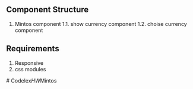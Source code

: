  ## Component Structure
 1. Mintos component
 1.1. show currency component
 1.2. choise currency component

 ## Requirements
 1. Responsive
 2. css modules

#   C o d e l e x _ H W _ M i n t o s  
 